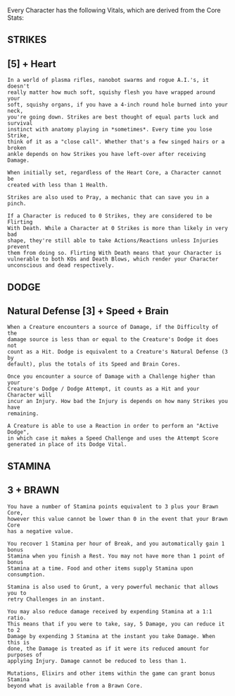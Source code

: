 Every Character has the following Vitals, which are derived from the Core Stats:

STRIKES            
-------
[5] + Heart 
-----------

    In a world of plasma rifles, nanobot swarms and rogue A.I.'s, it doesn't
    really matter how much soft, squishy flesh you have wrapped around your
    soft, squishy organs, if you have a 4-inch round hole burned into your neck,
    you're going down. Strikes are best thought of equal parts luck and survival
    instinct with anatomy playing in *sometimes*. Every time you lose Strike,
    think of it as a "close call". Whether that's a few singed hairs or a broken
    ankle depends on how Strikes you have left-over after receiving Damage.

    When initially set, regardless of the Heart Core, a Character cannot be
    created with less than 1 Health.  

    Strikes are also used to Pray, a mechanic that can save you in a
    pinch.

    If a Character is reduced to 0 Strikes, they are considered to be Flirting
    With Death. While a Character at 0 Strikes is more than likely in very bad
    shape, they're still able to take Actions/Reactions unless Injuries prevent
    them from doing so. Flirting With Death means that your Character is
    vulnerable to both KOs and Death Blows, which render your Character
    unconscious and dead respectively.


DODGE
-----
Natural Defense [3] + Speed + Brain
-----------------------------------
    
    When a Creature encounters a source of Damage, if the Difficulty of the
    damage source is less than or equal to the Creature's Dodge it does not
    count as a Hit. Dodge is equivalent to a Creature's Natural Defense (3 by
    default), plus the totals of its Speed and Brain Cores. 

    Once you encounter a source of Damage with a Challenge higher than your
    Creature's Dodge / Dodge Attempt, it counts as a Hit and your Character will
    incur an Injury. How bad the Injury is depends on how many Strikes you have
    remaining.

    A Creature is able to use a Reaction in order to perform an "Active Dodge",
    in which case it makes a Speed Challenge and uses the Attempt Score
    generated in place of its Dodge Vital. 

STAMINA 
-------
3 + BRAWN
---------
    
    You have a number of Stamina points equivalent to 3 plus your Brawn Core,
    however this value cannot be lower than 0 in the event that your Brawn Core
    has a negative value.

    You recover 1 Stamina per hour of Break, and you automatically gain 1 bonus
    Stamina when you finish a Rest. You may not have more than 1 point of bonus
    Stamina at a time. Food and other items supply Stamina upon consumption.

    Stamina is also used to Grunt, a very powerful mechanic that allows you to
    retry Challenges in an instant.

    You may also reduce damage received by expending Stamina at a 1:1 ratio.
    This means that if you were to take, say, 5 Damage, you can reduce it to 2
    Damage by expending 3 Stamina at the instant you take Damage. When this is
    done, the Damage is treated as if it were its reduced amount for purposes of
    applying Injury. Damage cannot be reduced to less than 1.

    Mutations, Elixirs and other items within the game can grant bonus Stamina
    beyond what is available from a Brawn Core.



